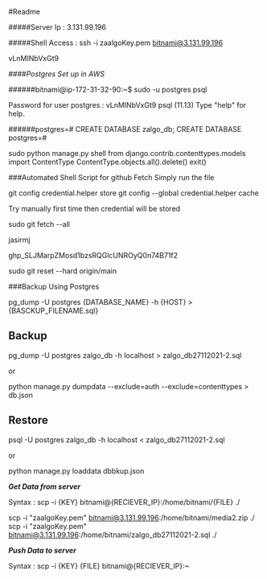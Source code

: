#Readme

#####Server Ip : 3.131.99.196

#####Shell Access : 
ssh -i zaalgoKey.pem bitnami@3.131.99.196

vLnMINbVxGt9

####*Postgres Set up in AWS*

######bitnami@ip-172-31-32-90:~$ 
sudo -u postgres psql

Password for user postgres : vLnMINbVxGt9
psql (11.13)
Type "help" for help.

######postgres=# CREATE DATABASE zalgo_db;
CREATE DATABASE
postgres=#

sudo python manage.py shell
from django.contrib.contenttypes.models import ContentType
ContentType.objects.all().delete()
exit()


###Automated Shell Script for github Fetch Simply run the file

git config credential.helper store
git config --global credential.helper cache

Try manually first time then credential will be stored 

sudo git fetch --all
 
jasirmj

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

sudo git reset --hard origin/main


###Backup Using Postgres 



pg_dump -U postgres {DATABASE_NAME} -h {HOST} > {BASCKUP_FILENAME.sql}

## Backup

pg_dump -U postgres zalgo_db -h localhost > zalgo_db27112021-2.sql

or

python manage.py dumpdata --exclude=auth --exclude=contenttypes > db.json

## Restore

psql -U postgres zalgo_db -h localhost < zalgo_db27112021-2.sql

or

python manage.py loaddata dbbkup.json


***Get Data from server***

Syntax : scp -i {KEY} bitnami@{RECIEVER_IP}:/home/bitnami/{FILE} ./

scp -i "zaalgoKey.pem" bitnami@3.131.99.196:/home/bitnami/media2.zip ./
scp -i "zaalgoKey.pem" bitnami@3.131.99.196:/home/bitnami/zalgo_db27112021-2.sql ./

***Push Data to server***

Syntax : scp -i {KEY} {FILE} bitnami@{RECIEVER_IP}:~

